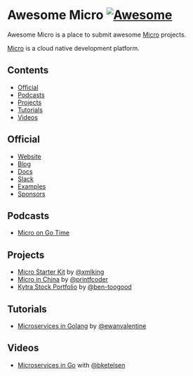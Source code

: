 # Awesome Micro [![Awesome](https://awesome.re/badge.svg)](https://awesome.re)

Awesome Micro is a place to submit awesome [Micro](https://github.com/micro) projects.

[Micro](https://github.com/micro) is a cloud native development platform.

## Contents

- [Official](#official)
- [Podcasts](#podcasts)
- [Projects](#projects)
- [Tutorials](#tutorials)
- [Videos](#videos)

## Official

- [Website](https://m3o.com)
- [Blog](https://medium.com/microhq)
- [Docs](https://dev.m3o.com)
- [Slack](https://slack.micro.mu)
- [Examples](https://github.com/micro/examples)
- [Sponsors](https://github.com/sponsors/micro)

## Podcasts

- [Micro on Go Time](https://changelog.com/gotime/8)

## Projects

- [Micro Starter Kit](https://github.com/xmlking/micro-starter-kit) by [@xmlking](https://github.com/xmlking)
- [Micro in China](https://github.com/micro-in-cn) by [@printfcoder](https://github.com/printfcoder)
- [Kytra Stock Portfolio](https://github.com/microhq/portfolio) by [@ben-toogood](https://github.com/ben-toogood)

## Tutorials

- [Microservices in Golang](https://ewanvalentine.io/microservices-in-golang-part-1/) by [@ewanvalentine](https://github.com/ewanvalentine)

## Videos

- [Microservices in Go](https://www.youtube.com/watch?v=OcjMi9cXItY) with [@bketelsen](https://github.com/bketelsen)
